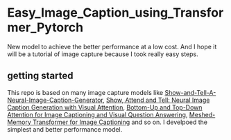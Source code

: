 # Easy_Image_Caption_using_Transformer_Pytorch
New model to achieve the better performance at a low cost.  And I hope it will be a tutorial of image capture because I took really easy steps.



## getting started
This repo is based on many image capture models like [Show-and-Tell-A-Neural-Image-Caption-Generator](https://arxiv.org/pdf/1411.4555.pdf), [Show, Attend and Tell: Neural Image Caption
Generation with Visual Attention](https://arxiv.org/pdf/1502.03044.pdf), [Bottom-Up and Top-Down Attention for Image Captioning and Visual Question Answering](https://arxiv.org/pdf/1707.07998.pdf),
[Meshed-Memory Transformer for Image Captioning](https://arxiv.org/pdf/1912.08226.pdf) and so on.
I develpoed the simplest and better performance model.
